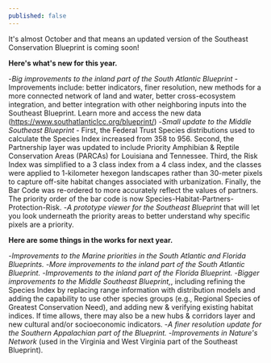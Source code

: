 ```yaml
---
published: false
---
```

It's almost October and that means an updated version of the Southeast Conservation Blueprint is coming soon!

**Here's what's new for this year.**

-_Big improvements to the inland part of the South Atlantic Blueprint_ - Improvements include: better indicators, finer resolution, new methods for a more connected network of land and water, better cross-ecosystem integration, and better integration with other neighboring inputs into the Southeast Blueprint. Learn more and access the new data (https://www.southatlanticlcc.org/blueprint/)
-_Small update to the Middle Southeast Blueprint_ - First, the Federal Trust Species distributions used to calculate the Species Index increased from 358 to 956. Second, the Partnership layer was updated to include Priority Amphibian & Reptile Conservation Areas (PARCAs) for Louisiana and Tennessee. Third, the Risk Index was simplified to a 3 class index from a 4 class index, and the classes were applied to 1-kilometer hexegon landscapes rather than 30-meter pixels to capture off-site habitat changes associated with urbanization. Finally, the Bar Code was re-ordered to more accurately reflect the values of partners. The priority order of the bar code is now Species-Habitat-Partners-Protection-Risk.
-_A prototype viewer for the Southeast Blueprint_ that will let you look underneath the priority areas to better understand why specific pixels are a priority. 

**Here are some things in the works for next year.**

-_Improvements to the Marine priorities in the South Atlantic and Florida Blueprints._
-_More improvements to the inland part of the South Atlantic Blueprint._
-_Improvements to the inland part of the Florida Blueprint._
-_Bigger improvements to the Middle Southeast Blueprint,_, including refining the Species Index by replacing range information with distribution models and adding the capability to use other species groups (e.g., Regional Species of Greatest Conservation Need), and adding new & verifying existing habitat indices. If time allows, there may also be a new hubs & corridors layer and new cultural and/or socioeconomic indicators.
-_A finer resolution update for the Southern Appalachian part of the Blueprint._
-_Improvements in Nature's Network_ (used in the Virginia and West Virginia part of the Southeast Blueprint).
